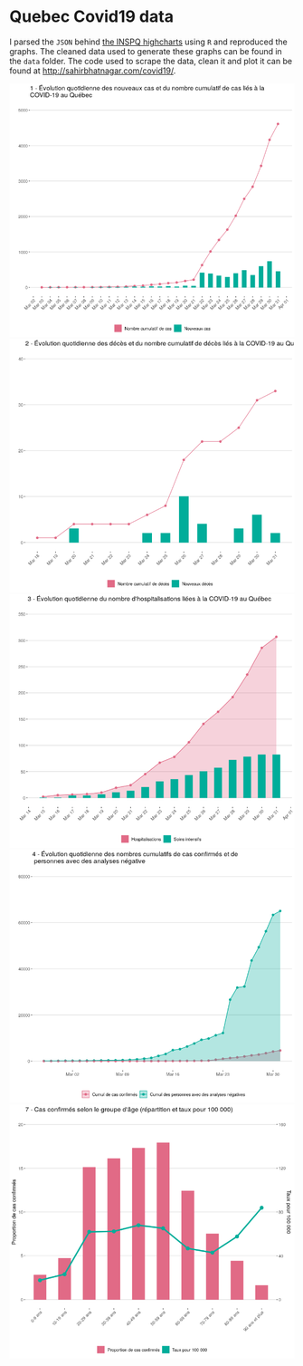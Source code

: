 
<!-- README.md is generated from README.Rmd. Please edit that file -->

# Quebec Covid19 data

I parsed the `JSON` behind [the INSPQ
highcharts](https://www.inspq.qc.ca/covid-19/donnees) using `R` and
reproduced the graphs. The cleaned data used to generate these graphs
can be found in the `data` folder. The code used to scrape the data,
clean it and plot it can be found at
<http://sahirbhatnagar.com/covid19/>.

![](README_files/figure-gfm/unnamed-chunk-2-1.png)<!-- -->![](README_files/figure-gfm/unnamed-chunk-2-2.png)<!-- -->![](README_files/figure-gfm/unnamed-chunk-2-3.png)<!-- -->![](README_files/figure-gfm/unnamed-chunk-2-4.png)<!-- -->![](README_files/figure-gfm/unnamed-chunk-2-5.png)<!-- -->
